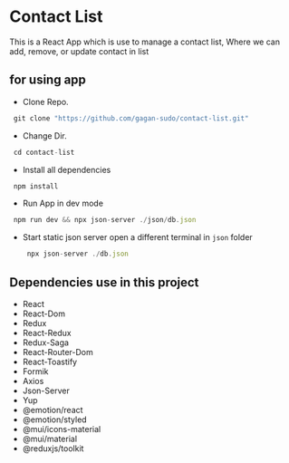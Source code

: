 # Contact List

This is a React App which is use to manage a contact list,
Where we can add, remove, or update contact in list 


## for using app 

- Clone Repo.

```js
 git clone "https://github.com/gagan-sudo/contact-list.git"
```

- Change Dir. 

 ```js
  cd contact-list
 ```

- Install all dependencies

```js
 npm install
```

- Run App in dev mode   

 ```js
  npm run dev && npx json-server ./json/db.json
 ```

- Start static json server 
  open a different terminal in `json` folder 

  ```js
   npx json-server ./db.json
  ```


## Dependencies use in this project

- React 
- React-Dom
- Redux
- React-Redux
- Redux-Saga
- React-Router-Dom
- React-Toastify
- Formik
- Axios
- Json-Server
- Yup
- @emotion/react
- @emotion/styled
- @mui/icons-material
- @mui/material
- @reduxjs/toolkit
